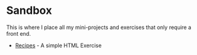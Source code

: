 # Sandbox
This is where I place all my mini-projects and exercises that only require a front end.
- [Recipes](https://zachrich.github.io/Sandbox/recipes/) - A simple HTML Exercise
